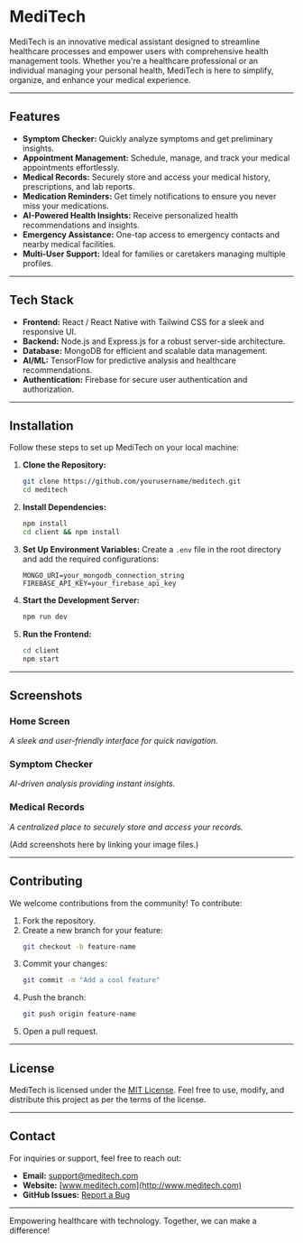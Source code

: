 # MediTech

MediTech is an innovative medical assistant designed to streamline healthcare processes and empower users with comprehensive health management tools. Whether you're a healthcare professional or an individual managing your personal health, MediTech is here to simplify, organize, and enhance your medical experience.

---

## Features

- **Symptom Checker:** Quickly analyze symptoms and get preliminary insights.
- **Appointment Management:** Schedule, manage, and track your medical appointments effortlessly.
- **Medical Records:** Securely store and access your medical history, prescriptions, and lab reports.
- **Medication Reminders:** Get timely notifications to ensure you never miss your medications.
- **AI-Powered Health Insights:** Receive personalized health recommendations and insights.
- **Emergency Assistance:** One-tap access to emergency contacts and nearby medical facilities.
- **Multi-User Support:** Ideal for families or caretakers managing multiple profiles.

---

## Tech Stack

- **Frontend:** React / React Native with Tailwind CSS for a sleek and responsive UI.
- **Backend:** Node.js and Express.js for a robust server-side architecture.
- **Database:** MongoDB for efficient and scalable data management.
- **AI/ML:** TensorFlow for predictive analysis and healthcare recommendations.
- **Authentication:** Firebase for secure user authentication and authorization.

---

## Installation

Follow these steps to set up MediTech on your local machine:

1. **Clone the Repository:**
   ```bash
   git clone https://github.com/yourusername/meditech.git
   cd meditech
   ```

2. **Install Dependencies:**
   ```bash
   npm install
   cd client && npm install
   ```

3. **Set Up Environment Variables:**
   Create a `.env` file in the root directory and add the required configurations:
   ```env
   MONGO_URI=your_mongodb_connection_string
   FIREBASE_API_KEY=your_firebase_api_key
   ```

4. **Start the Development Server:**
   ```bash
   npm run dev
   ```

5. **Run the Frontend:**
   ```bash
   cd client
   npm start
   ```

---

## Screenshots

### Home Screen
_A sleek and user-friendly interface for quick navigation._

### Symptom Checker
_AI-driven analysis providing instant insights._

### Medical Records
_A centralized place to securely store and access your records._

(Add screenshots here by linking your image files.)

---

## Contributing

We welcome contributions from the community! To contribute:

1. Fork the repository.
2. Create a new branch for your feature:
   ```bash
   git checkout -b feature-name
   ```
3. Commit your changes:
   ```bash
   git commit -m "Add a cool feature"
   ```
4. Push the branch:
   ```bash
   git push origin feature-name
   ```
5. Open a pull request.

---

## License

MediTech is licensed under the [MIT License](LICENSE). Feel free to use, modify, and distribute this project as per the terms of the license.

---

## Contact

For inquiries or support, feel free to reach out:

- **Email:** support@meditech.com
- **Website:** [www.meditech.com](http://www.meditech.com)
- **GitHub Issues:** [Report a Bug](https://github.com/yourusername/meditech/issues)

---

Empowering healthcare with technology. Together, we can make a difference!

